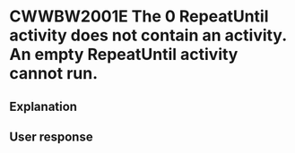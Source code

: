 # CWWBW2001E The 0 RepeatUntil activity does not contain an activity. An empty RepeatUntil activity cannot run.

## Explanation

## User response
